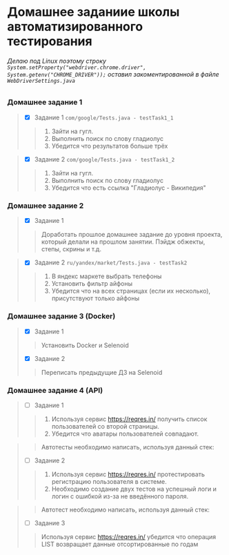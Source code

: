 # Домашнее заданиие школы автоматизированного тестирования
###### Делаю под Linux поэтому строку `System.setProperty("webdriver.chrome.driver", System.getenv("CHROME_DRIVER"));` оставил закоментированной в файле `WebDriverSettings.java`


### Домашнее задание 1
> - [X] Задание 1 `com/google/Tests.java - testTask1_1`
>> 1) Зайти на гугл.
>> 2) Выполнить поиск по слову гладиолус
>> 3) Убедится что результатов больше трёх


> - [X] Задание 2 `com/google/Tests.java - testTask1_2`
>> 1) Зайти на гугл.
>> 2) Выполнить поиск по слову гладиолус
>> 3) Убедится что есть ссылка "Гладиолус - Википедия"


### Домашнее задание 2
> - [X] Задание 1
>> Доработать прошлое домашнее задание до уровня проекта, который делали на прошлом занятии. Пэйдж обжекты, степы, скрины и т.д.


> - [X] Задание 2 `ru/yandex/market/Tests.java - testTask2`
>> 1) В яндекс маркете выбрать телефоны
>> 2) Установить фильтр айфоны
>> 3) Убедится что на всех страницах (если их несколько), присутствуют только айфоны


### Домашнее задание 3 (Docker)
> - [X] Задание 1
>> Установить Docker и Selenoid
> - [X] Задание 2
>> Переписать предыдущие ДЗ на Selenoid


### Домашнее задание 4 (API)
> - [ ] Задание 1
>> 1) Используя сервис https://reqres.in/ получить список пользователей со второй страницы.
>> 2) Убедится что аватары пользователей совпадают.

>> Автотесты необходимо написать, используя данный стек:
> - [ ] Задание 2
>> 1) Используя сервис https://reqres.in/ протестировать регистрацию пользователя в системе.
>> 2) Необходимо создание двух тестов на успешный логи и логин с ошибкой из-за не введённого пароля.

>> Автотест необходимо написать, используя данный стек:
> - [ ] Задание 3
>> Используя сервис https://reqres.in/ убедится что операция LIST <RESOURCE> возвращает данные отсортированные по годам

